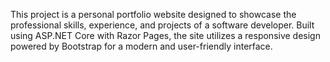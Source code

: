 This project is a personal portfolio website designed to showcase the professional skills, experience, and projects of a software developer. Built using ASP.NET Core with Razor Pages, the site utilizes a responsive design powered by Bootstrap for a modern and user-friendly interface.
